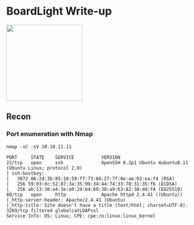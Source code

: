 # BoardLight Write-up

<img src="https://labs.hackthebox.com/storage/avatars/7768afed979c9abe917b0c20df49ceb8.png" width="200" height="200">

## Recon

### Port enumeration with Nmap

`nmap -sC -sV 10.10.11.11`

    PORT     STATE    SERVICE          VERSION
    22/tcp   open     ssh              OpenSSH 8.2p1 Ubuntu 4ubuntu0.11 (Ubuntu Linux; protocol 2.0)
    | ssh-hostkey: 
    |   3072 06:2d:3b:85:10:59:ff:73:66:27:7f:0e:ae:03:ea:f4 (RSA)
    |   256 59:03:dc:52:87:3a:35:99:34:44:74:33:78:31:35:fb (ECDSA)
    |_  256 ab:13:38:e4:3e:e0:24:b4:69:38:a9:63:82:38:dd:f4 (ED25519)
    80/tcp   open     http             Apache httpd 2.4.41 ((Ubuntu))
    |_http-server-header: Apache/2.4.41 (Ubuntu)
    |_http-title: Site doesn't have a title (text/html; charset=UTF-8).
    3269/tcp filtered globalcatLDAPssl
    Service Info: OS: Linux; CPE: cpe:/o:linux:linux_kernel


    
